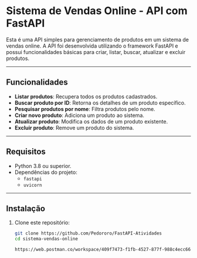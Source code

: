 # Sistema de Vendas Online - API com FastAPI

Esta é uma API simples para gerenciamento de produtos em um sistema de vendas online. A API foi desenvolvida utilizando o framework FastAPI e possui funcionalidades básicas para criar, listar, buscar, atualizar e excluir produtos.

---

## Funcionalidades

- **Listar produtos**: Recupera todos os produtos cadastrados.
- **Buscar produto por ID**: Retorna os detalhes de um produto específico.
- **Pesquisar produtos por nome**: Filtra produtos pelo nome.
- **Criar novo produto**: Adiciona um produto ao sistema.
- **Atualizar produto**: Modifica os dados de um produto existente.
- **Excluir produto**: Remove um produto do sistema.

---

## Requisitos

- Python 3.8 ou superior.
- Dependências do projeto:
  - `fastapi`
  - `uvicorn`

---

## Instalação

1. Clone este repositório:
   ```bash
   git clone https://github.com/Pedororo/FastAPI-Atividades
   cd sistema-vendas-online

   https://web.postman.co/workspace/409f7473-f1fb-4527-877f-988c4ecc66bd/collection/40242821-0dd90384-710d-4683-8034-dd0f233c0025
